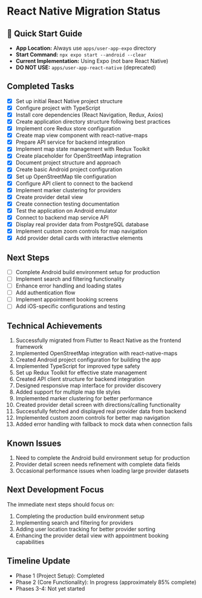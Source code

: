 # React Native Migration Status

## 🚀 Quick Start Guide
- **App Location:** Always use `apps/user-app-expo` directory
- **Start Command:** `npx expo start --android --clear`
- **Current Implementation:** Using Expo (not bare React Native)
- **DO NOT USE:** `apps/user-app-react-native` (deprecated)

## Completed Tasks
- [x] Set up initial React Native project structure
- [x] Configure project with TypeScript
- [x] Install core dependencies (React Navigation, Redux, Axios)
- [x] Create application directory structure following best practices
- [x] Implement core Redux store configuration
- [x] Create map view component with react-native-maps
- [x] Prepare API service for backend integration
- [x] Implement map state management with Redux Toolkit
- [x] Create placeholder for OpenStreetMap integration
- [x] Document project structure and approach
- [x] Create basic Android project configuration
- [x] Set up OpenStreetMap tile configuration
- [x] Configure API client to connect to the backend
- [x] Implement marker clustering for providers
- [x] Create provider detail view
- [x] Create connection testing documentation
- [x] Test the application on Android emulator
- [x] Connect to backend map service API
- [x] Display real provider data from PostgreSQL database
- [x] Implement custom zoom controls for map navigation
- [x] Add provider detail cards with interactive elements

## Next Steps
- [ ] Complete Android build environment setup for production
- [ ] Implement search and filtering functionality
- [ ] Enhance error handling and loading states
- [ ] Add authentication flow
- [ ] Implement appointment booking screens
- [ ] Add iOS-specific configurations and testing

## Technical Achievements
1. Successfully migrated from Flutter to React Native as the frontend framework
2. Implemented OpenStreetMap integration with react-native-maps
3. Created Android project configuration for building the app
4. Implemented TypeScript for improved type safety
5. Set up Redux Toolkit for effective state management
6. Created API client structure for backend integration
7. Designed responsive map interface for provider discovery
8. Added support for multiple map tile styles
9. Implemented marker clustering for better performance
10. Created provider detail screen with directions/calling functionality
11. Successfully fetched and displayed real provider data from backend
12. Implemented custom zoom controls for better map navigation
13. Added error handling with fallback to mock data when connection fails

## Known Issues
1. Need to complete the Android build environment setup for production
2. Provider detail screen needs refinement with complete data fields
3. Occasional performance issues when loading large provider datasets

## Next Development Focus
The immediate next steps should focus on:

1. Completing the production build environment setup
2. Implementing search and filtering for providers
3. Adding user location tracking for better provider sorting
4. Enhancing the provider detail view with appointment booking capabilities

## Timeline Update
- Phase 1 (Project Setup): Completed
- Phase 2 (Core Functionality): In progress (approximately 85% complete)
- Phases 3-4: Not yet started 